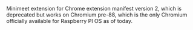 Minimeet extension for Chrome extension manifest version 2, which is deprecated but works on Chromium pre-88, which is the only Chromium officially available for Raspberry PI OS as of today.